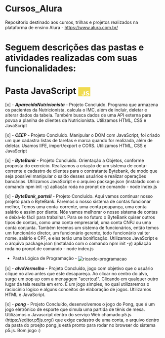 # Cursos_Alura

Repositorio destinado aos cursos, trilhas e projetos realizados na plataforma de ensino Alura - https://www.alura.com.br/

# Seguem descrições das pastas e atividades realizadas com suas funcionalidades:

# Pasta JavaScript <img align="center" alt="ricardo-Js" height="30" width="40" src="https://raw.githubusercontent.com/devicons/devicon/master/icons/javascript/javascript-plain.svg">

[x] - ***AparecidaNutricionista*** - Projeto Concluído. Programa que armazena os pacientes da Nutricionista, calcula o IMC, além de incluir, deletar e alterar dados da tabela. Também busca dados de uma API externa para povoa a planiha de clientes da Nutricionista. Utilizamos HTML, CSS e JavaScript

[x] - ***CEEP*** - Projeto Concluído. Manipular o DOM com JavaScript, foi criado um que cadastra listas de tarefas e marca quando for realizada, além de deletar. Usamos IIFE, import/export e CORS. Utilizamos HTML, CSS e JavaScript

[x] - ***ByteBank*** - Projeto Concluído. Orientação a Objetos, conforme proposta do exercício. Realizamos a criação de um sistema de conta-corrente e cadastro de clientes para o contratante Bytebank, de modo que seja possível manipular o saldo desses usuários e realizar operações bancárias. Utilizamos JavaScript e o arquivo package.json (instalado com o comando npm init -y) apliação roda no pronpt de comando - node index.js

[x] - ***ByteBank_parteII*** - Projeto Concluído. Aqui vamos continuar nosso projeto para o ByteBank. Faremos o nosso sistema de contas funcionar melhor, Temos uma conta-corrente, uma conta poupança, uma conta salário e assim por diante. Nós vamos melhorar o nosso sistema de contas e deixá-lo fácil para trabalhar. Para se no futuro o ByteBank quiser outros tipos de contas, como uma conta empresarial, uma conta CNPJ ou uma conta conjunta. Também teremos um sistema de funcionários, então temos um funcionário diretor, um funcionário gerente, todo funcionário vai ter nome, salário e CPF, e eles terão uma bonificação. Utilizamos JavaScript e o arquivo package.json (instalado com o comando npm init -y) apliação roda no pronpt de comando - node index.js


- Pasta Lógica de Programação - <img align="center" alt="ricardo-programacao" height="30" width="40" src="https://cdn.jsdelivr.net/gh/devicons/devicon/icons/atom/atom-original.svg" />

[x] - ***alvoVermelho*** - Projeto Concluído, jogo com objetivo que o usuário clique no alvo antes que este desapareça. Ao clicar no centro do alvo, surge um pop up com a mensagem "acertou!". Clicando em qualquer outro lugar da tela resulta em erro. É um jogo simples, no qual utilizaremos o raciocínio lógico e alguns conceitos de elaboração de jogos. Utilizamos HTML e JavaScript.

[x] - ***pong*** - Projeto Concluído, desenvolvemos o jogo do Pong, que é um jogo eletrônico de esporte que simula uma partida de tênis de mesa. Utilizamos o Javascript dentro do serviço Web chamado p5.js (https://editor.p5js.org/) que exige cadastro de uma conta, o arquivo dentro da pasta do proejto pong.js está pronto para rodar no browser do sistema p5.js. Bom jogo :) 